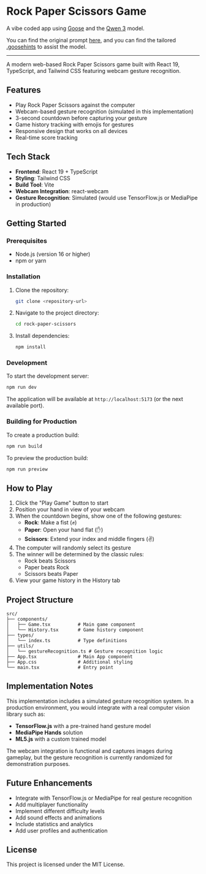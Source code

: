 # Rock Paper Scissors Game

A vibe coded app using [Goose](https://block.github.io/goose/) and the [Qwen 3](qwen/qwen3-coder) model.

You can find the original prompt [here](prompt.md), and you can find the tailored [.goosehints](.goosehints) to assist the model.

---

A modern web-based Rock Paper Scissors game built with React 19, TypeScript, and Tailwind CSS featuring webcam gesture recognition.

## Features

- Play Rock Paper Scissors against the computer
- Webcam-based gesture recognition (simulated in this implementation)
- 3-second countdown before capturing your gesture
- Game history tracking with emojis for gestures
- Responsive design that works on all devices
- Real-time score tracking

## Tech Stack

- **Frontend**: React 19 + TypeScript
- **Styling**: Tailwind CSS
- **Build Tool**: Vite
- **Webcam Integration**: react-webcam
- **Gesture Recognition**: Simulated (would use TensorFlow.js or MediaPipe in production)

## Getting Started

### Prerequisites

- Node.js (version 16 or higher)
- npm or yarn

### Installation

1. Clone the repository:

   ```bash
   git clone <repository-url>
   ```

2. Navigate to the project directory:

   ```bash
   cd rock-paper-scissors
   ```

3. Install dependencies:
   ```bash
   npm install
   ```

### Development

To start the development server:

```bash
npm run dev
```

The application will be available at `http://localhost:5173` (or the next available port).

### Building for Production

To create a production build:

```bash
npm run build
```

To preview the production build:

```bash
npm run preview
```

## How to Play

1. Click the "Play Game" button to start
2. Position your hand in view of your webcam
3. When the countdown begins, show one of the following gestures:
   - **Rock**: Make a fist (✊)
   - **Paper**: Open your hand flat (✋)
   - **Scissors**: Extend your index and middle fingers (✌️)
4. The computer will randomly select its gesture
5. The winner will be determined by the classic rules:
   - Rock beats Scissors
   - Paper beats Rock
   - Scissors beats Paper
6. View your game history in the History tab

## Project Structure

```
src/
├── components/
│   ├── Game.tsx          # Main game component
│   └── History.tsx       # Game history component
├── types/
│   └── index.ts          # Type definitions
├── utils/
│   └── gestureRecognition.ts # Gesture recognition logic
├── App.tsx               # Main App component
├── App.css               # Additional styling
└── main.tsx              # Entry point
```

## Implementation Notes

This implementation includes a simulated gesture recognition system. In a production environment, you would integrate with a real computer vision library such as:

- **TensorFlow.js** with a pre-trained hand gesture model
- **MediaPipe Hands** solution
- **ML5.js** with a custom trained model

The webcam integration is functional and captures images during gameplay, but the gesture recognition is currently randomized for demonstration purposes.

## Future Enhancements

- Integrate with TensorFlow.js or MediaPipe for real gesture recognition
- Add multiplayer functionality
- Implement different difficulty levels
- Add sound effects and animations
- Include statistics and analytics
- Add user profiles and authentication

## License

This project is licensed under the MIT License.
